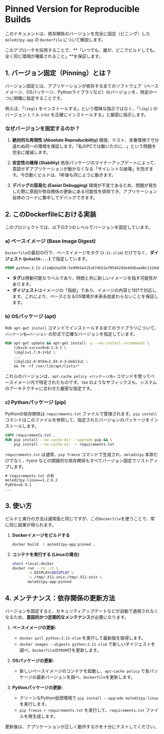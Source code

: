 # Pinned Version for Reproducible Builds

このドキュメントは、依存関係のバージョンを完全に固定（ピニング）した `moleditpy-app` の `Dockerfile` について解説します。

このアプローチを採用することで、\*\*「いつでも、誰が、どこでビルドしても、全く同じ環境が構築されること」\*\*を保証します。

## 1\. バージョン固定（Pinning）とは？

バージョン固定とは、アプリケーションが依存する全てのソフトウェア（ベースイメージ、OSパッケージ、Pythonライブラリなど）のバージョンを、特定の一つに明確に指定することです。

例えば、「`libgl1` をインストールする」という曖昧な指示ではなく、「`libgl1` のバージョン `1.7.0-1+b2` を正確にインストールする」と厳密に指示します。

### なぜバージョンを固定するのか？

1.  **絶対的な再現性 (Absolute Reproducibility)**
    開発、テスト、本番環境で寸分違わぬ同一の環境を保証します。「私のPCでは動いたのに…」という問題を完全に撲滅します。

2.  **安定性の確保 (Stability)**
    依存パッケージのマイナーアップデートによって、意図せずアプリケーションが動かなくなる「サイレントな破壊」を防ぎます。今日動くビルドは、1年後も同じように動きます。

3.  **デバッグの容易化 (Easier Debugging)**
    環境が不変であるため、問題が発生した際に原因が依存関係の更新にある可能性を排除でき、アプリケーション自体のコードに集中してデバッグできます。

## 2\. このDockerfileにおける実装

このプロジェクトでは、以下の3つのレベルでバージョンを固定しています。

### a) ベースイメージ (Base Image Digest)

`Dockerfile`の最初の行で、ベースイメージをタグ (`3.11-slim`) だけでなく、**ダイジェスト (`@sha256:...`)** で指定しています。

```dockerfile
FROM python:3.11-slim@sha256:5e9093a415c674b51e705d42dde4dd6aad8c132dab6ca3e81ecd5cbbe3689bd2
```

  * **タグ**は移動可能なラベルであり、時間と共に新しいイメージを指す可能性があります。
  * **ダイジェスト**はイメージの「指紋」であり、イメージの内容と1対1で対応します。これにより、ベースとなるOS環境が未来永劫変わらないことを保証します。

### b) OSパッケージ (apt)

`RUN apt-get install` コマンドでインストールする全てのライブラリについて、`パッケージ名=バージョン` の形式で正確なバージョンを指定しています。

```dockerfile
RUN apt-get update && apt-get install -y --no-install-recommends \
    libxcb-cursor0=0.1.5-1 \
    libgl1=1.7.0-1+b2 \
    ...
    libglib2.0-0t64=2.84.4-3~deb13u1 \
    && rm -rf /var/lib/apt/lists/*
```

これらのバージョンは、`apt-cache policy <パッケージ名>` コマンドを使ってベースイメージ内で特定されたものです。`t64` のようなサフィックスも、システムのアーキテクチャに合わせた厳密な指定です。

### c) Pythonパッケージ (pip)

Pythonの依存関係は `requirements.txt` ファイルで管理されます。`pip install` コマンドはこのファイルを参照して、指定されたバージョンのパッケージをインストールします。

```dockerfile
COPY requirements.txt . 
RUN pip install --no-cache-dir --upgrade pip && \
    pip install --no-cache-dir -r requirements.txt
```

`requirements.txt` は通常、`pip freeze` コマンドで生成され、`moleditpy` 本体だけでなく、`PyQt6` などの間接的な依存関係もすべてバージョン固定でリストアップします。

```txt
# requirements.txt の例
moleditpy-linux==1.2.6.2
PyQt6==6.9.1
...
```

## 3\. 使い方

ビルドと実行の方法は通常版と同じですが、この`Dockerfile`を使うことで、常に同じ結果が得られます。

1.  **Dockerイメージをビルドする**

    ```bash
    docker build -t moleditpy-app:pinned .
    ```

2.  **コンテナを実行する (Linuxの場合)**

    ```bash
    xhost +local:docker
    docker run --rm -it \
           -e DISPLAY=$DISPLAY \
           -v /tmp/.X11-unix:/tmp/.X11-unix \
           moleditpy-app:pinned
    ```

## 4\. メンテナンス：依存関係の更新方法

バージョンを固定すると、セキュリティアップデートなどが自動で適用されなくなるため、**意図的かつ定期的なメンテナンス**が必要になります。

1.  **ベースイメージの更新:**

      * `docker pull python:3.11-slim` を実行して最新版を取得します。
      * `docker images --digests python:3.11-slim` で新しいダイジェストを調べ、`Dockerfile`の`FROM`行を更新します。

2.  **OSパッケージの更新:**

      * 新しいベースイメージのコンテナを起動し、`apt-cache policy` で各パッケージの最新バージョンを調べ、`Dockerfile`を更新します。

3.  **Pythonパッケージの更新:**

      * クリーンなPython仮想環境で `pip install --upgrade moleditpy-linux` を実行します。
      * `pip freeze > requirements.txt` を実行して、`requirements.txt` ファイルを再生成します。

更新後は、アプリケーションが正しく動作するかを十分にテストしてください。
